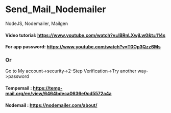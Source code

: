 # Send_Mail_Nodemailer
NodeJS, Nodemailer, Mailgen

#### Video tutorial: https://www.youtube.com/watch?v=lBRnLXwjLw0&t=114s  
#### For app password: https://www.youtube.com/watch?v=T0Op3Qzz6Ms  
### Or  
Go to My account->security->2-Step Verification->Try another way->password  
#### Tempemail : https://temp-mail.org/en/view/6464bdeca0636e0cd5572a4a  
#### Nodemail : https://nodemailer.com/about/
